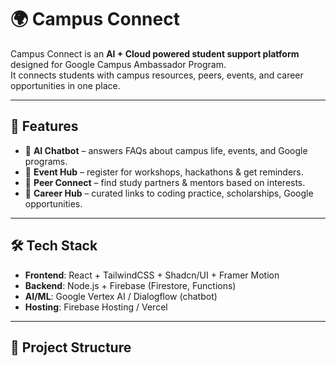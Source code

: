 # 🌍 Campus Connect

Campus Connect is an **AI + Cloud powered student support platform** designed for Google Campus Ambassador Program.  
It connects students with campus resources, peers, events, and career opportunities in one place.

---

## 🚀 Features
- 🤖 **AI Chatbot** – answers FAQs about campus life, events, and Google programs.  
- 📅 **Event Hub** – register for workshops, hackathons & get reminders.  
- 👥 **Peer Connect** – find study partners & mentors based on interests.  
- 💼 **Career Hub** – curated links to coding practice, scholarships, Google opportunities.  

---

## 🛠️ Tech Stack
- **Frontend**: React + TailwindCSS + Shadcn/UI + Framer Motion  
- **Backend**: Node.js + Firebase (Firestore, Functions)  
- **AI/ML**: Google Vertex AI / Dialogflow (chatbot)  
- **Hosting**: Firebase Hosting / Vercel  

---

## 📂 Project Structure

